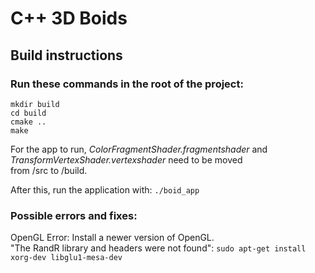 # C++ 3D Boids

## Build instructions

### Run these commands in the root of the project:

`mkdir build`  
`cd build`  
`cmake ..`  
`make`

For the app to run, _ColorFragmentShader.fragmentshader_ and _TransformVertexShader.vertexshader_ need to be moved  
from /src to /build.

After this, run the application with: `./boid_app`

### Possible errors and fixes:

OpenGL Error: Install a newer version of OpenGL.  
"The RandR library and headers were not found": `sudo apt-get install xorg-dev libglu1-mesa-dev`
